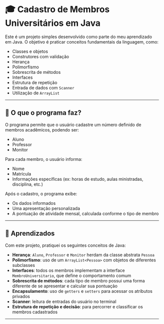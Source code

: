 
# 🎓 Cadastro de Membros Universitários em Java

Este é um projeto simples desenvolvido como parte do meu aprendizado em Java. O objetivo é praticar conceitos fundamentais da linguagem, como:

* Classes e objetos
* Construtores com validação
* Herança
* Polimorfismo
* Sobrescrita de métodos
* Interfaces
* Estrutura de repetição
* Entrada de dados com `Scanner`
* Utilização de `ArrayList`

---

## 🚀 O que o programa faz?

O programa permite que o usuário cadastre um número definido de membros acadêmicos, podendo ser:

* Aluno
* Professor
* Monitor

Para cada membro, o usuário informa:

* Nome
* Matrícula
* Informações específicas (ex: horas de estudo, aulas ministradas, disciplina, etc.)

Após o cadastro, o programa exibe:

* Os dados informados
* Uma apresentação personalizada
* A pontuação de atividade mensal, calculada conforme o tipo de membro

---

## 🧠 Aprendizados

Com este projeto, pratiquei os seguintes conceitos de Java:

* **Herança**: `Aluno`, `Professor` e `Monitor` herdam da classe abstrata `Pessoa`
* **Polimorfismo**: uso de um `ArrayList<Pessoa>` com objetos de diferentes subclasses
* **Interfaces**: todos os membros implementam a interface `MembroUniversitario`, que define o comportamento comum
* **Sobrescrita de métodos**: cada tipo de membro possui uma forma diferente de se apresentar e calcular sua pontuação
* **Encapsulamento**: uso de `getters` e `setters` para acessar os atributos privados
* **Scanner**: leitura de entradas do usuário no terminal
* **Estrutura de repetição e decisão**: para percorrer e classificar os membros cadastrados

---
